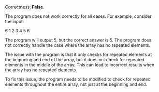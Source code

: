 Correctness: **False**.

The program does not work correctly for all cases. For example, consider the input:

6
1 2 3 4 5 6

The program will output 5, but the correct answer is 5. The program does not correctly handle the case where the array has no repeated elements.

The issue with the program is that it only checks for repeated elements at the beginning and end of the array, but it does not check for repeated elements in the middle of the array. This can lead to incorrect results when the array has no repeated elements.

To fix this issue, the program needs to be modified to check for repeated elements throughout the entire array, not just at the beginning and end.
